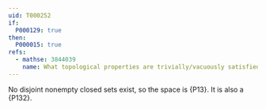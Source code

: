 ```yaml
---
uid: T000252
if:
  P000129: true
then:
  P000015: true
refs:
  - mathse: 3844039
    name: What topological properties are trivially/vacuously satisfied by any indiscrete space?
---
```


No disjoint nonempty closed sets exist, so the space is {P13}.  It is also a {P132}.
